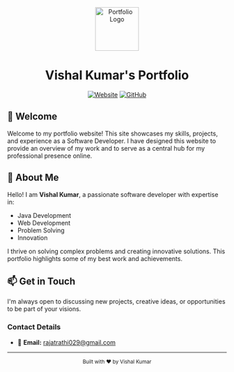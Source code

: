 <div align="center">
  <img src="https://sjc.microlink.io/66zxI55T5LtOeC9VtRd4SYKg9Ob6xbX63tIYJZj0lEWU99FDsiXgPO4cbEHu6CIUqqBHZ-VAhJ6Zn39cuGWQ6g.jpeg" alt="Portfolio Logo" width="100" height="100"/>
  
  # Vishal Kumar's Portfolio
  
  [![Website](https://img.shields.io/badge/Website-Live-brightgreen)](https://main--iamvishalkumar.netlify.app/)
  [![GitHub](https://img.shields.io/badge/GitHub-Portfolio-black)](https://github.com/iamvishalrathi/My-PortFolio-Website)
</div>

## 👋 Welcome

Welcome to my portfolio website! This site showcases my skills, projects, and experience as a Software Developer. I have designed this website to provide an overview of my work and to serve as a central hub for my professional presence online.

## 🚀 About Me

Hello! I am **Vishal Kumar**, a passionate software developer with expertise in:

- Java Development
- Web Development
- Problem Solving
- Innovation

I thrive on solving complex problems and creating innovative solutions. This portfolio highlights some of my best work and achievements.

## 📫 Get in Touch

I'm always open to discussing new projects, creative ideas, or opportunities to be part of your visions.

### Contact Details

- 📧 **Email:** [rajatrathi029@gmail.com](mailto:rajatrathi029@gmail.com)

---

<div align="center">
  <sub>Built with ❤️ by Vishal Kumar</sub>
</div>
